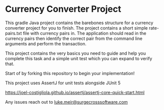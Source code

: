 # Currency Converter Project
This gradle Java project contains the barebones structure for a currency converter project for you to finish.
The project contains a short simple rate-pairs.txt file with currency pairs in. The application should read in the 
currency pairs then identify the correct pair from the command line arguments and perform the transaction.

This project contains the very basics you need to guide and help you complete this task and a simple unit test 
which you can expand to verify that.

Start of by forking this repository to begin your implementation!

This project uses AssertJ for unit tests alongside JUnit 5

https://joel-costigliola.github.io/assertj/assertj-core-quick-start.html

Any issues reach out to luke.meir@surgecrosssoftware.com